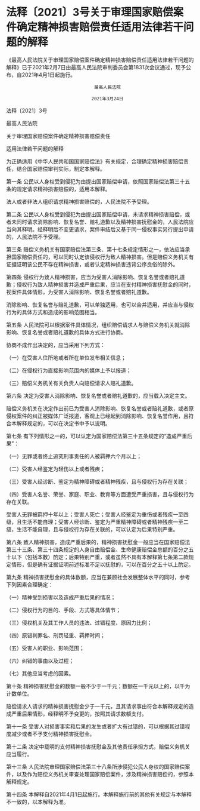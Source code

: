# 法释〔2021〕3号关于审理国家赔偿案件确定精神损害赔偿责任适用法律若干问题的解释

《最高人民法院关于审理国家赔偿案件确定精神损害赔偿责任适用法律若干问题的解释》已于2021年2月7日由最高人民法院审判委员会第1831次会议通过，现予公布，自2021年4月1日起施行。

                                     最高人民法院

                                    2021年3月24日

 

法释〔2021〕3号

最高人民法院

关于审理国家赔偿案件确定精神损害赔偿责任

适用法律若干问题的解释

为正确适用《中华人民共和国国家赔偿法》有关规定，合理确定精神损害赔偿责任，结合国家赔偿审判实际，制定本解释。

第一条  公民以人身权受到侵犯为由提出国家赔偿申请，依照国家赔偿法第三十五条的规定请求精神损害赔偿的，适用本解释。

法人或者非法人组织请求精神损害赔偿的，人民法院不予受理。

第二条  公民以人身权受到侵犯为由提出国家赔偿申请，未请求精神损害赔偿，或者未同时请求消除影响、恢复名誉、赔礼道歉以及精神损害抚慰金的，人民法院应当向其释明。经释明后不变更请求，案件审结后又基于同一侵权事实另行提出申请的，人民法院不予受理。

第三条  赔偿义务机关有国家赔偿法第三条、第十七条规定情形之一，依法应当承担国家赔偿责任的，可以同时认定该侵权行为致人精神损害。但是赔偿义务机关有证据证明该公民不存在精神损害，或者认定精神损害违背公序良俗的除外。

第四条  侵权行为致人精神损害，应当为受害人消除影响、恢复名誉或者赔礼道歉；侵权行为致人精神损害并造成严重后果，应当在支付精神损害抚慰金的同时，视案件具体情形，为受害人消除影响、恢复名誉或者赔礼道歉。

消除影响、恢复名誉与赔礼道歉，可以单独适用，也可以合并适用，并应当与侵权行为的具体方式和造成的影响范围相当。

第五条  人民法院可以根据案件具体情况，组织赔偿请求人与赔偿义务机关就消除影响、恢复名誉或者赔礼道歉的具体方式进行协商。

协商不成作出决定的，应当采用下列方式：

（一）在受害人住所地或者所在单位发布相关信息；

（二）在侵权行为直接影响范围内的媒体上予以报道；

（三）赔偿义务机关有关负责人向赔偿请求人赔礼道歉。

第六条  决定为受害人消除影响、恢复名誉或者赔礼道歉的，应当载入决定主文。

赔偿义务机关在决定作出前已为受害人消除影响、恢复名誉或者赔礼道歉，或者原侵权案件的纠正被媒体广泛报道，客观上已经起到消除影响、恢复名誉作用，且符合本解释规定的，可以在决定书中予以说明。

第七条  有下列情形之一的，可以认定为国家赔偿法第三十五条规定的“造成严重后果”：

（一）无罪或者终止追究刑事责任的人被羁押六个月以上；

（二）受害人经鉴定为轻伤以上或者残疾；

（三）受害人经诊断、鉴定为精神障碍或者精神残疾，且与侵权行为存在关联；

（四）受害人名誉、荣誉、家庭、职业、教育等方面遭受严重损害，且与侵权行为存在关联。

受害人无罪被羁押十年以上；受害人死亡；受害人经鉴定为重伤或者残疾一至四级，且生活不能自理；受害人经诊断、鉴定为严重精神障碍或者精神残疾一至二级，生活不能自理，且与侵权行为存在关联的，可以认定为后果特别严重。

第八条  致人精神损害，造成严重后果的，精神损害抚慰金一般应当在国家赔偿法第三十三条、第三十四条规定的人身自由赔偿金、生命健康赔偿金总额的百分之五十以下（包括本数）酌定；后果特别严重，或者虽然不具有本解释第七条第二款规定情形，但是确有证据证明前述标准不足以抚慰的，可以在百分之五十以上酌定。

第九条  精神损害抚慰金的具体数额，应当在兼顾社会发展整体水平的同时，参考下列因素合理确定：

（一）精神受到损害以及造成严重后果的情况；

（二）侵权行为的目的、手段、方式等具体情节；

（三）侵权机关及其工作人员的违法、过错程度、原因力比例；

（四）原错判罪名、刑罚轻重、羁押时间；

（五）受害人的职业、影响范围；

（六）纠错的事由以及过程；

（七）其他应当考虑的因素。

第十条  精神损害抚慰金的数额一般不少于一千元；数额在一千元以上的，以千为计数单位。

赔偿请求人请求的精神损害抚慰金少于一千元，且其请求事由符合本解释规定的造成严重后果情形，经释明不予变更的，按照其请求数额支付。

第十一条  受害人对损害事实和后果的发生或者扩大有过错的，可以根据其过错程度减少或者不予支付精神损害抚慰金。

第十二条  决定中载明的支付精神损害抚慰金及其他责任承担方式，赔偿义务机关应当履行。

第十三条  人民法院审理国家赔偿法第三十八条所涉侵犯公民人身权的国家赔偿案件，以及作为赔偿义务机关审查处理国家赔偿案件，涉及精神损害赔偿的，参照本解释规定。

第十四条  本解释自2021年4月1日起施行。本解释施行前的其他有关规定与本解释不一致的，以本解释为准。